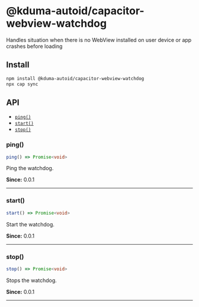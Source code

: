 # @kduma-autoid/capacitor-webview-watchdog

Handles situation when there is no WebView installed on user device or app crashes before loading

## Install

```bash
npm install @kduma-autoid/capacitor-webview-watchdog
npx cap sync
```

## API

<docgen-index>

* [`ping()`](#ping)
* [`start()`](#start)
* [`stop()`](#stop)

</docgen-index>

<docgen-api>
<!--Update the source file JSDoc comments and rerun docgen to update the docs below-->

### ping()

```typescript
ping() => Promise<void>
```

Ping the watchdog.

**Since:** 0.0.1

--------------------


### start()

```typescript
start() => Promise<void>
```

Start the watchdog.

**Since:** 0.0.1

--------------------


### stop()

```typescript
stop() => Promise<void>
```

Stops the watchdog.

**Since:** 0.0.1

--------------------

</docgen-api>
